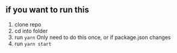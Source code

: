 ## if you want to run this

1. clone repo
2. cd into folder
3. run `yarn`  Only need to do this once, or if package.json changes
4. run `yarn start`
